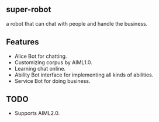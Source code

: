 ## super-robot
a robot that can chat with people and handle the business.

## Features
* Alice Bot for chatting.
* Customizing corpus by AIML1.0.
* Learning chat online.
* Ability Bot interface for implementing all kinds of abilities.  
* Service Bot for doing business.

## TODO
* Supports AIML2.0. 